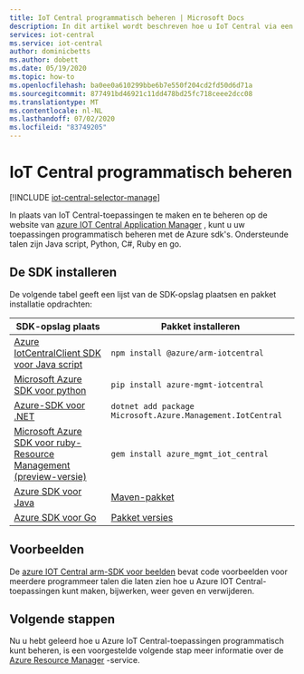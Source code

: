 ```yaml
---
title: IoT Central programmatisch beheren | Microsoft Docs
description: In dit artikel wordt beschreven hoe u IoT Central via een programma maakt en beheert. U kunt de toepassing weer geven, wijzigen en verwijderen met meerdere taal-Sdk's zoals Java script, Python, C#, Ruby en go.
services: iot-central
ms.service: iot-central
author: dominicbetts
ms.author: dobett
ms.date: 05/19/2020
ms.topic: how-to
ms.openlocfilehash: ba0ee0a610299bbe6b7e550f204cd2fd50d6d71a
ms.sourcegitcommit: 877491bd46921c11dd478bd25fc718ceee2dcc08
ms.translationtype: MT
ms.contentlocale: nl-NL
ms.lasthandoff: 07/02/2020
ms.locfileid: "83749205"
---
```

# <a name="manage-iot-central-programmatically"></a>IoT Central programmatisch beheren

[!INCLUDE [iot-central-selector-manage](../../../includes/iot-central-selector-manage.md)]

In plaats van IoT Central-toepassingen te maken en te beheren op de website van [azure IOT Central Application Manager](https://aka.ms/iotcentral) , kunt u uw toepassingen programmatisch beheren met de Azure sdk's. Ondersteunde talen zijn Java script, Python, C#, Ruby en go.

## <a name="install-the-sdk"></a>De SDK installeren

De volgende tabel geeft een lijst van de SDK-opslag plaatsen en pakket installatie opdrachten:

| SDK-opslag plaats | Pakket installeren |
| -------------- | ------------ |
| [Azure IotCentralClient SDK voor Java script](https://github.com/Azure/azure-sdk-for-js/tree/master/sdk/iotcentral/arm-iotcentral) | `npm install @azure/arm-iotcentral` |
| [Microsoft Azure SDK voor python](https://github.com/Azure/azure-sdk-for-python/tree/master/sdk/iothub/azure-mgmt-iotcentral/azure/mgmt/iotcentral) | `pip install azure-mgmt-iotcentral` |
| [Azure-SDK voor .NET](https://github.com/Azure/azure-sdk-for-net/tree/master/sdk/iotcentral/Microsoft.Azure.Management.IotCentral) | `dotnet add package Microsoft.Azure.Management.IotCentral` |
| [Microsoft Azure SDK voor ruby-Resource Management (preview-versie)](https://github.com/Azure/azure-sdk-for-ruby/tree/master/management/azure_mgmt_iot_central/lib/2018-09-01/generated/azure_mgmt_iot_central) | `gem install azure_mgmt_iot_central` |
| [Azure SDK voor Java](https://github.com/Azure/azure-sdk-for-java/tree/master/sdk/iotcentral) | [Maven-pakket](https://search.maven.org/search?q=a:azure-mgmt-iotcentral) |
| [Azure SDK voor Go](https://github.com/Azure/azure-sdk-for-go/tree/master/services/iotcentral/mgmt/2018-09-01/iotcentral) | [Pakket versies](https://github.com/Azure/azure-sdk-for-go/releases) |

## <a name="samples"></a>Voorbeelden

De [azure IOT Central arm-SDK voor beelden](https://docs.microsoft.com/samples/azure-samples/azure-iot-central-arm-sdk-samples/azure-iot-central-arm-sdk-samples/) bevat code voorbeelden voor meerdere programmeer talen die laten zien hoe u Azure IOT Central-toepassingen kunt maken, bijwerken, weer geven en verwijderen.

## <a name="next-steps"></a>Volgende stappen

Nu u hebt geleerd hoe u Azure IoT Central-toepassingen programmatisch kunt beheren, is een voorgestelde volgende stap meer informatie over de [Azure Resource Manager](../../azure-resource-manager/management/overview.md) -service.
